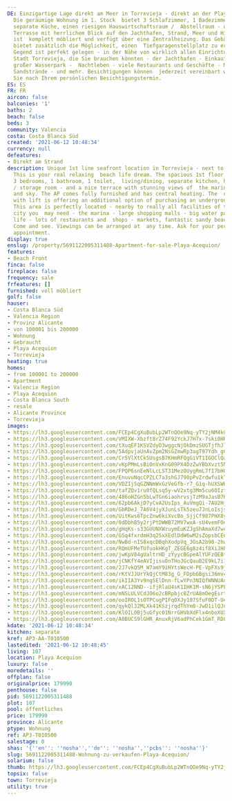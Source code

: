 ```yaml
---
DE: Einzigartige Lage direkt am Meer in Torrevieja - direkt an der Playa Acequion.
  Die geräumige Wohnung im 1. Stock  bietet 3 Schlafzimmer, 1 Badezimmer, 1 WC, Wohn-/Esszimmer,
  separate Küche, einen riesigen Hauswirtschaftsraum /  Abstellraum - und eine schöne
  Terrasse mit herrlichem Blick auf den Jachthafen, Strand, Meer und Himmel. Das AP
  ist  komplett möbliert und verfügt über eine Zentralheizung. Das Gebäude mit Aufzug
  bietet zusätzlich die Möglichkeit, einen  Tiefgaragenstellplatz zu erwerben. Diese
  Gegend ist perfekt gelegen - in der Nähe von wirklich allen Einrichtungen der  modernen
  Stadt Torrevieja, die Sie brauchen könnten - der Jachthafen - Einkaufszentren -
  großer Wasserpark -  Nachtleben - viele Restaurants und Geschäfte - Märkte, fantastische
  Sandstrände - und mehr. Besichtigungen können  jederzeit vereinbart werden. Fragen
  Sie nach Ihrem persönlichen Besichtigungstermin.
ES: ES
FR: FR
aircon: false
balconies: '1'
baths: 2
beach: false
beds: 3
community: Valencia
costa: Costa Blanca Süd
created: '2021-06-12 10:48:34'
currency: null
defeatures:
- Direkt am Strand
description: Unique 1st line seafront location in Torrevieja - next to Playa Acequion.
  This is your real relaxing  beach life dream. The spacious 1st floor apartment offers
  3 bedrooms, 1 bathroom, 1 toilet,  living/dining, separate kitchen, huge utility
  / storage room - and a nice terrace with stunning views of  the marina, beach, sea
  and sky. The AP comes fully furnished and has central heating. The  community building
  with lift is offering an additional option of purchasing an underground parking  space.
  This area is perfectly located - nearby to really all facilities of the modern Torrevieja
  city you  may need - the marina - large shopping malls - big water park - night
  life - lots of restaurants and  shops - markets, fantastic sandy beaches - and more.
  Come and see. Viewings can be arranged at  any time. Ask for your personal viewing
  appointment.
display: true
enslug: /property/5691122005311488-Apartment-for-sale-Playa-Acequion/
features:
- Beach Front
finca: false
fireplace: false
frequency: sale
frfeatures: []
furnished: voll möbliert
golf: false
hauser:
- Costa Blanca Süd
- Valencia Region
- Provinz Alicante
- von 100001 bis 200000
- Wohnung
- Gebraucht
- Playa Acequion
- Torrevieja
heating: true
homes:
- from 100001 to 200000
- Apartment
- Valencia Region
- Playa Acequion
- Costa Blanca South
- resale
- Alicante Province
- Torrevieja
images:
- https://lh3.googleusercontent.com/FCEp4CgXuBubLp2WTnQOe9Nq-yTY2jNM4k0u4e2ev9pY91n3bjxEUNv11FI5K9mzs2j6MRQg2gNQpa3Mq9z2Izg-wLr-lPZgUP8=w640-rj-e30-l100
- https://lh3.googleusercontent.com/VMIXW-Xbzft8rZ74F92YckJ7H7x-7ski0HRMF3RP3egiBj-z0lIJgXCaSPhX5z_2jUviVX24Pv11BBrVmkkPZxF_juTBASvuuwg=w640-rj-e30-l100
- https://lh3.googleusercontent.com/tXuqEF1KSVZdyD3wggcNjOkDmzSUGTjfhJlrilfqd00e2pmq1xuJO6fXNRHAxPca0LoslfWzUzQjg_jYnLIwEqY_OD6gtni85Q=w640-rj-e30-l100
- https://lh3.googleusercontent.com/5AdpvjaUnAvZpm2NsGZmwRp3agT97Ydh_gGPbJ3GUJt0ofe9tgGDIfDgaO8_Xmt2i37Y-anxDB9EjpZXuTpo3QDbECDLuL7K44k=w640-rj-e30-l100
- https://lh3.googleusercontent.com/Cr5VlXtCkSUsgsB7KHmRFQgGiVT1IGOClQaki8EhB7oSkuL_By3Ms0EmOtXD0Mcbiv3afohubp7ky_-gx2UMjs8TsXqwgu4eOZk=w640-rj-e30-l100
- https://lh3.googleusercontent.com/vKpPMmLsBiOnVxKnG09PX4DzZwYBbXvzt5NpCe1INPfyOxq8qF8Ya5K1bIRLHqEItyMWEkZdasNyPO7jw5cR3jfdcjF-ZV-o=w640-rj-e30-l100
- https://lh3.googleusercontent.com/FPQP6snEeNlLcLST31MezOUygRmL7fI7bHQf9657QdSzQTZ5YJkp-SZl3j0X9jiz1XG4xeq4odtSy-vB9iICZsclg7jkCx2uSg=w640-rj-e30-l100
- https://lh3.googleusercontent.com/EnuvuNqcCPZLC7a3shGJ790pPvZrdwfu1kTwYOEcLRHjKKwfDzosjNiP3SJ7W-zsN7vWbg202XUgcKncdnMquRJNIXpayhe_fA=w640-rj-e30-l100
- https://lh3.googleusercontent.com/VDZIjSqGZNNmWxGzVeGfb-r7_G1q-hUXSWHr5X8CT5xl6ta2zYgpGyg2j8MKJZTVbYYM_kRv704hjWuyl06Bec007CiKJlqI6A=w640-rj-e30-l100
- https://lh3.googleusercontent.com/tafZQv1ru0fQLsq5y-wV2xtg3Mm5cu6OIztzh--Mr3V_LOFmLrrNRW1aUfDwjiYR_unrBgCn5wUWCJ8sW9U0MUTuaBmf3SXIwQ=w640-rj-e30-l100
- https://lh3.googleusercontent.com/486oHZGn5bLwTGn6iaohrvsjTzM9aJasB7KxE2p1el_ev05HPMd3TYLHCumgqaW-ZgzhUEXViuwjYOJfu1X8gP-K8jxlXHFI=w640-rj-e30-l100
- https://lh3.googleusercontent.com/62pb6AkjD7yCvA2UsIps_AuVmgQi-7AU2HjMpNQx_xlY6qHMEEG1ENTnFsgyKHr-SaxuVtsV1wusMIMyVrPPLX6a3za6qMFdnQ=w640-rj-e30-l100
- https://lh3.googleusercontent.com/GbRDeJ_7A6V4jyXJunLsTk5zeu7JnLoIsjs8OwJ7kCLwiUoorLQjwkOJgIwhXXBrUxYcsMCwyh2xQFm-7GkERH6uOniFJjl73A=w640-rj-e30-l100
- https://lh3.googleusercontent.com/UitKws6TpcZnw6kiXvcBo_SjjCf987PHX8ytcWo9r27KtXeJ13q8sUT7Bi4cuFxdhXOtnrE-aPl0Lpk5NRfjGKMkjUw4QHDd5QU=w640-rj-e30-l100
- https://lh3.googleusercontent.com/0dDbhB5y2rjPtDWWB72MV7wxA-sU4vemFOduqjsjAGuf2WwwzX3cVvlPEL-n5aVV4fb1Ayb33xxqMAsNbNvDEsNnT7pfGL04c_4=w640-rj-e30-l100
- https://lh3.googleusercontent.com/gHqKs-s33GUUNXWzuymEuKZJgShAmaXd7wctgX9nwrVryxQgXjx7_RC3MgxEYf8qgY-L39WHMEdjlSPI8v19QklhjJlKy6hy=w640-rj-e30-l100
- https://lh3.googleusercontent.com/GSq4fxrdmH3q2SxXEdlDdW6wM2sZopsbCEnMcjBqqGou0XgGYysjsmBqbLSQsyVSXt60vNWsU7knjQImmh0MpWzSxaesQh4-=w640-rj-e30-l100
- https://lh3.googleusercontent.com/NwBd-nIS8xqcDBqhXodpVq_3OsA2b98-2hwp51tva97hWpfEYP6hQ1wHLNVY1FjWzdAOhIvwH9uN17m7A54gIO7DgKyi6tt0AA=w640-rj-e30-l100
- https://lh3.googleusercontent.com/RQmUFMeTUfuokHKgT_ZEGE6g8z4if8XiJH88YJqEtJQakWRNT6C-GadMWjWzl_M1mMquz1KrWxZ0Vb1ZGRSu6R4RrsbZmOVn=w640-rj-e30-l100
- https://lh3.googleusercontent.com/jwKpV84gUaltrHD_zYyycBGpeAlYUFzQEBtYPYfnN7pQuhjMDZcWj4-QP_NqE5YxCfpgjiPOQYkjx10iekogUaEUfyq_KAPV8A=w640-rj-e30-l100
- https://lh3.googleusercontent.com/jCNKfY4eAVIjisu0nTHoJGcQauB2E9kL7i14p5k7sxtVqsHVTk920ovBp205neqtnjzTyBkVqC2VMfDHwTC4GUL6yoLDPDHQpQ=w640-rj-e30-l100
- https://lh3.googleusercontent.com/2J7vkQ5M_W7amY9iHYtsWecH-PE-VpFXs9jvsUwL6SLrpoK4ls8C95CNAvOwKs9u4yqtiBIuWorJ_bosu8-HNPJQNR_GgCL3=w640-rj-e30-l100
- https://lh3.googleusercontent.com/rKtVJJUrYkQjCtM83g_G_FDpb6Bgsi36mv4VHY0TbUbV4RQuNzV7dnfqsUGpyjMMhjsN5cdSOfR_N9_EPIAhBsEHOfdM3KiqLA=w640-rj-e30-l100
- https://lh3.googleusercontent.com/ikIIA3Yv9ngSElDnn-fLwYPn3NIQfWNNUAq-Jq1dRxIznhxfb71uiDBt_X50dmlP0equVh3HpUKawkL8RDdT_hA_xYiG7g6O1g=w640-rj-e30-l100
- https://lh3.googleusercontent.com/xAC12NND--ifjRlaU4sK1IHK1M-sN6jYSPLdNESVyQkonZu8g6mh6IUephBEyt7bukJ97ESV_EYovdX1u6GMZlFTik00EPfIiw=w640-rj-e30-l100
- https://lh3.googleusercontent.com/mNSLULVCdJO6o2cBRpbjc8ZrUA8mOegEsrtOHkZhnQYa5GA0SwQu_xgkIUYhAgi1aTPwBV69mumyUMRxH0oM7ywbsCMCa6AWSjs=w640-rj-e30-l100
- https://lh3.googleusercontent.com/ooIROL1sOTPCugPIFq0XJy107SfuF0DT-Ue6YYa6G_HFN8FwEOdORzOnzcUIBEfgnm25cjW5IyrDOgcvoDxqVHTRftT_TIdG=w640-rj-e30-l100
- https://lh3.googleusercontent.com/qykQl32MLXk41KSzjrqdThYm0-JwD1ilQJnZn46ouXYdl24h9OmjFpVai7La-OdNVzQ5kWMnbFeCbIUxdDAD5PZqNTqYRBPJNAc=w640-rj-e30-l100
- https://lh3.googleusercontent.com/KlOIL0Bj5uGfyc01NrrGHVbXdFlx4nboXUXkRCxEhE6DzG9HgWwf3M8---zFWLnn5gOZyr8ky2qdTnn2iSKezR_Xe0O_TeDbgQ=w640-rj-e30-l100
- https://lh3.googleusercontent.com/A0BUCS9lGHR_AnuxRjV6adPhCek1GmT_RD8HXhCZPpgTBfmxSPID9vogJ3WvvbT8s06YtY4ZX7VTOpxh1F35KOgajuVhP_JeaT4=w640-rj-e30-l100
kdate: '2021-06-12 10:48:34'
kitchen: separate
kref: AP3-AA-T010500
lastedited: '2021-06-12 10:48:45'
living: 107
location: Playa Acequion
luxury: false
moredetails: ''
offplan: false
originalprice: 179990
penthouse: false
pid: 5691122005311488
plot: 107
pool: öffentliches
price: 179990
province: Alicante
ptype: Wohnung
ref: AP3-T010500
salestage: 0
shas: '{''en'': ''nosha'',''de'': ''nosha'',''pcbs'': ''nosha''}'
slug: 5691122005311488-Wohnung-zu-verkaufen-Playa-Acequion/
solarium: false
thumb: https://lh3.googleusercontent.com/FCEp4CgXuBubLp2WTnQOe9Nq-yTY2jNM4k0u4e2ev9pY91n3bjxEUNv11FI5K9mzs2j6MRQg2gNQpa3Mq9z2Izg-wLr-lPZgUP8=w400-h240-n-rj-e30-l100
topsix: false
town: Torrevieja
utility: true
---
```

